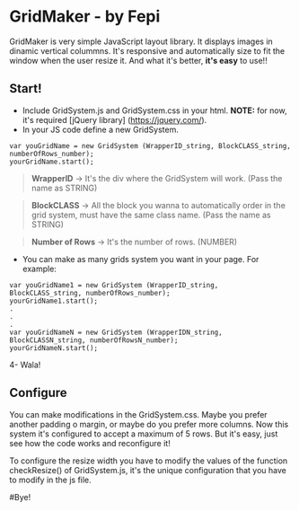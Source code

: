 # GridMaker - by Fepi
GridMaker is very simple JavaScript layout library. It displays images in dinamic vertical colummns. It's responsive and automatically size to fit the window when the user resize it. And what it's better, **it's easy** to use!!

## Start!
- Include GridSystem.js and GridSystem.css in your html. **NOTE:** for now, it's required [jQuery library] (https://jquery.com/).
- In your JS code define a new GridSystem. 

```
var youGridName = new GridSystem (WrapperID_string, BlockCLASS_string, numberOfRows_number);
yourGridName.start();
```
>**WrapperID** -> It's the div where the GridSystem will work. (Pass the name as STRING)

>**BlockCLASS** -> All the block you wanna to automatically order in the grid system, must have the same class name. (Pass the name as STRING)

>**Number of Rows** -> It's the number of rows. (NUMBER)

- You can make as many grids system you want in your page. For example:
```
var youGridName1 = new GridSystem (WrapperID_string, BlockCLASS_string, numberOfRows_number);
yourGridName1.start();
.
.
.
var youGridNameN = new GridSystem (WrapperIDN_string, BlockCLASSN_string, numberOfRowsN_number);
yourGridNameN.start();
```
4- Wala!

## Configure 
You can make modifications in the GridSystem.css. Maybe you prefer another padding o margin, or maybe do you prefer more columns. Now this system it's configured to accept a maximum of 5 rows. But it's easy, just see how the code works and reconfigure it!

To configure the resize width you have to modify the values of the function checkResize() of GridSystem.js, it's the unique configuration that you have to modify in the js file.

#Bye!
